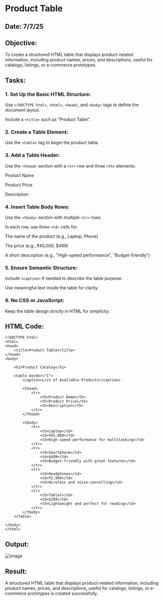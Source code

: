 # Product Table
## Date: 7/7/25
## Objective:

To create a structured HTML table that displays product-related information, including product names, prices, and descriptions, useful for catalogs, listings, or e-commerce prototypes.

## Tasks:

### 1. Set Up the Basic HTML Structure:

Use ```<!DOCTYPE html>```, ```<html>```, ```<head>```, and ```<body>``` tags to define the document layout.

Include a ```<title>``` such as "Product Table".

### 2. Create a Table Element:

Use the ```<table>``` tag to begin the product table.

### 3. Add a Table Header:

Use the ```<thead>``` section with a ```<tr>``` row and three ```<th>``` elements:

Product Name

Product Price

Description

### 4. Insert Table Body Rows:

Use the ```<tbody>``` section with multiple ```<tr>``` rows.

In each row, use three ```<td>``` cells for:

The name of the product (e.g., Laptop, Phone)

The price (e.g., ₹45,000, $499)

A short description (e.g., "High-speed performance", "Budget-friendly")

### 5. Ensure Semantic Structure:

Include ```<caption>``` if needed to describe the table purpose.

Use meaningful text inside the table for clarity.

### 6. No CSS or JavaScript:

Keep the table design strictly in HTML for simplicity.
## HTML Code:
```
<!DOCTYPE html>
<html>
<head>
    <title>Product Table</title>
</head>
<body>

    <h1>Product Catalog</h1>

    <table border="1">
        <caption>List of Available Products</caption>

        <thead>
            <tr>
                <th>Product Name</th>
                <th>Product Price</th>
                <th>Description</th>
            </tr>
        </thead>

        <tbody>
            <tr>
                <td>Laptop</td>
                <td>₹45,000</td>
                <td>High-speed performance for multitasking</td>
            </tr>
            <tr>
                <td>Smartphone</td>
                <td>$499</td>
                <td>Budget-friendly with great features</td>
            </tr>
            <tr>
                <td>Headphones</td>
                <td>₹2,999</td>
                <td>Wireless and noise-cancelling</td>
            </tr>
            <tr>
                <td>Tablet</td>
                <td>$299</td>
                <td>Lightweight and perfect for reading</td>
            </tr>
        </tbody>
    </table>

</body>
</html>
```
## Output:
![image](https://github.com/user-attachments/assets/7612b851-26b3-4bf6-94c0-8d13ed6f0989)

## Result:
A structured HTML table that displays product-related information, including product names, prices, and descriptions, useful for catalogs, listings, or e-commerce prototypes is created successfully.
